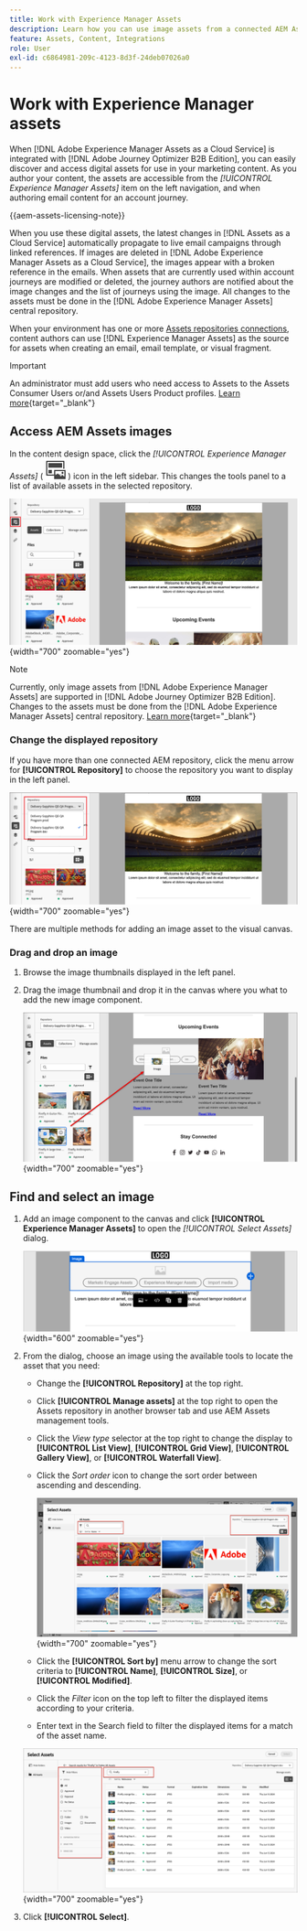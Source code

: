 ```yaml
---
title: Work with Experience Manager Assets
description: Learn how you can use image assets from a connected AEM Assets repository when authoring content in Adobe Journey Optimizer B2B Edition.
feature: Assets, Content, Integrations
role: User
exl-id: c6864981-209c-4123-8d3f-24deb07026a0
---
```

# Work with Experience Manager assets

When [!DNL Adobe Experience Manager Assets as a Cloud Service] is integrated with [!DNL Adobe Journey Optimizer B2B Edition], you can easily discover and access digital assets for use in your marketing content. As you author your content, the assets are accessible from the _[!UICONTROL Experience Manager Assets]_ item on the left navigation, and when authoring email content for an account journey.

{{aem-assets-licensing-note}}

When you use these digital assets, the latest changes in [!DNL Assets as a Cloud Service] automatically propagate to live email campaigns through linked references. If images are deleted in [!DNL Adobe Experience Manager Assets as a Cloud Service], the images appear with a broken reference in the emails. When assets that are currently used within account journeys are modified or deleted, the journey authors are notified about the image changes and the list of journeys using the image. All changes to the assets must be done in the [!DNL Adobe Experience Manager Assets] central repository.

When your environment has one or more [Assets repositories connections](../admin/configure-aem-repositories.md), content authors can use [!DNL Experience Manager Assets] as the source for assets when creating an email, email template, or visual fragment.

>[!IMPORTANT]
>
>An administrator must add users who need access to Assets to the Assets Consumer Users or/and Assets Users Product profiles. [Learn more](https://experienceleague.adobe.com/en/docs/experience-manager-cloud-service/content/security/ims-support#managing-products-and-user-access-in-admin-console){target="_blank"}

## Access AEM Assets images

In the content design space, click the _[!UICONTROL Experience Manager Assets]_  ( ![Experience Manager Assets icon](../../assets/do-not-localize/icon-assets-aem.svg) ) icon in the left sidebar. This changes the tools panel to a list of available assets in the selected repository.

![Click the Assets selector icon to access the image assets](./assets/content-assets-selector-aem-assets.png){width="700" zoomable="yes"}

>[!NOTE]
>
>Currently, only image assets from [!DNL Adobe Experience Manager Assets] are supported in [!DNL Adobe Journey Optimizer B2B Edition]. Changes to the assets must be done from the [!DNL Adobe Experience Manager Assets] central repository. [Learn more](https://experienceleague.adobe.com/en/docs/experience-manager-cloud-service/content/assets/manage/manage-digital-assets){target="_blank"}

### Change the displayed repository

If you have more than one connected AEM repository, click the menu arrow for **[!UICONTROL Repository]** to choose the repository you want to display in the left panel.

![Choose an AEM Assets repository to access the image assets](./assets/content-assets-selector-aem-repo.png){width="700" zoomable="yes"}

There are multiple methods for adding an image asset to the visual canvas.

### Drag and drop an image

1. Browse the image thumbnails displayed in the left panel.

1. Drag the image thumbnail and drop it in the canvas where you what to add the new image component.

   ![Drag and drop an image asset](./assets/content-drag-drop-image-aem-assets.png){width="700" zoomable="yes"}

## Find and select an image

1. Add an image component to the canvas and click **[!UICONTROL Experience Manager Assets]** to open the _[!UICONTROL Select Assets]_ dialog.

   ![Select an asset for the image component](./assets/content-image-component-empty.png){width="600" zoomable="yes"}

1. From the dialog, choose an image using the available tools to locate the asset that you need:
   
   * Change the **[!UICONTROL Repository]** at the top right.

   * Click **[!UICONTROL Manage assets]** at the top right to open the Assets repository in another browser tab and use AEM Assets management tools.

   * Click the _View type_ selector at the top right to change the display to **[!UICONTROL List View]**, **[!UICONTROL Grid View]**, **[!UICONTROL Gallery View]**, or **[!UICONTROL Waterfall View]**.

   * Click the _Sort order_ icon to change the sort order between ascending and descending.

      ![Use tools in the Select Assets dialog to find and select an image asset](./assets/content-select-assets-dialog-aem.png){width="700" zoomable="yes"}

   * Click the **[!UICONTROL Sort by]** menu arrow to change the sort criteria to **[!UICONTROL Name]**, **[!UICONTROL Size]**, or **[!UICONTROL Modified]**.

   * Click the _Filter_ icon on the top left to filter the displayed items according to your criteria.

   * Enter text in the Search field to filter the displayed items for a match of the asset name.

   ![Use the filters and search field to locate the asset](./assets/content-select-assets-dialog-aem-filter.png){width="700" zoomable="yes"}

1. Click **[!UICONTROL Select]**.
<!-- 

## Upload assets

To import files to Assets as a Cloud Service, you first need to browse or create the folder to be used for storage. You can then import an asset and add it to your email content. After assets are uploaded, you can [use the image assets as you author content](./assets-overview.md#add-assets-to-your-content).

1. While authoring your content in the email designer, drag an image element into the canvas. 

   The properties on the right reflect the image element selection. 

1. Click **[!UICONTROL Import media]** to open the _[!UICONTROL Upload image]_ dialog.

1. If your file system is open to your image file, drag and drop the file on the box in the dialog.

   ![Upload image file to Assets repository](./assets/email-designer-image-upload.png){width="700" zoomable="yes"}

   You can also click the **[!UICONTROL Select a file from your computer]** link and use your file system to locate and select the image file. Click Open and the image file is displayed in the box.

1. Click **[!UICONTROL Import]**.
-->
